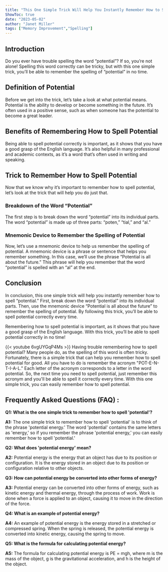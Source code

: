 ```yaml
---
title: "This One Simple Trick Will Help You Instantly Remember How to Spell 'Potential'!"
ShowToc: true 
date: "2023-05-02"
author: "Janet Miller" 
tags: ["Memory Improvement","Spelling"]
---
```

## Introduction 
Do you ever have trouble spelling the word “potential”? If so, you’re not alone! Spelling this word correctly can be tricky, but with this one simple trick, you’ll be able to remember the spelling of “potential” in no time. 

## Definition of Potential
Before we get into the trick, let’s take a look at what potential means. Potential is the ability to develop or become something in the future. It’s often used in a positive sense, such as when someone has the potential to become a great leader. 

## Benefits of Remembering How to Spell Potential
Being able to spell potential correctly is important, as it shows that you have a good grasp of the English language. It’s also helpful in many professional and academic contexts, as it’s a word that’s often used in writing and speaking. 

## Trick to Remember How to Spell Potential
Now that we know why it’s important to remember how to spell potential, let’s look at the trick that will help you do just that. 

### Breakdown of the Word “Potential”
The first step is to break down the word “potential” into its individual parts. The word “potential” is made up of three parts: “poten,” “tial,” and “al.” 

### Mnemonic Device to Remember the Spelling of Potential
Now, let’s use a mnemonic device to help us remember the spelling of potential. A mnemonic device is a phrase or sentence that helps you remember something. In this case, we’ll use the phrase “Potential is all about the future.” This phrase will help you remember that the word “potential” is spelled with an “al” at the end. 

## Conclusion
In conclusion, this one simple trick will help you instantly remember how to spell “potential.” First, break down the word “potential” into its individual parts. Then, use the mnemonic device “Potential is all about the future” to remember the spelling of potential. By following this trick, you’ll be able to spell potential correctly every time. 

Remembering how to spell potential is important, as it shows that you have a good grasp of the English language. With this trick, you’ll be able to spell potential correctly in no time!

{{< youtube 6vgUYGqP4Ms >}} 
Having trouble remembering how to spell potential? Many people do, as the spelling of this word is often tricky. Fortunately, there is a simple trick that can help you remember how to spell potential for good. All you have to do is remember the acronym "POT-E-N-T-I-A-L." Each letter of the acronym corresponds to a letter in the word potential. So, the next time you need to spell potential, just remember this acronym and you'll be able to spell it correctly every time. With this one simple trick, you can easily remember how to spell potential.

## Frequently Asked Questions (FAQ) :
**Q1: What is the one simple trick to remember how to spell 'potential'?**

**A1:** The one simple trick to remember how to spell 'potential' is to think of the phrase 'potential energy.' The word 'potential' contains the same letters as 'energy,' so if you remember the phrase 'potential energy,' you can easily remember how to spell 'potential.' 

**Q2: What does 'potential energy' mean?**

**A2:** Potential energy is the energy that an object has due to its position or configuration. It is the energy stored in an object due to its position or configuration relative to other objects. 

**Q3: How can potential energy be converted into other forms of energy?**

**A3:** Potential energy can be converted into other forms of energy, such as kinetic energy and thermal energy, through the process of work. Work is done when a force is applied to an object, causing it to move in the direction of the force. 

**Q4: What is an example of potential energy?**

**A4:** An example of potential energy is the energy stored in a stretched or compressed spring. When the spring is released, the potential energy is converted into kinetic energy, causing the spring to move. 

**Q5: What is the formula for calculating potential energy?**

**A5:** The formula for calculating potential energy is PE = mgh, where m is the mass of the object, g is the gravitational acceleration, and h is the height of the object.





